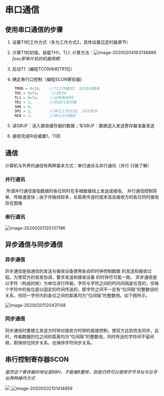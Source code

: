 # 串口通信

## 使用串口通信的步骤  

1. 设置T1的工作方式（多为工作方式2，具体设置见定时器章节）

2. 计算T1的初值，装载TH1，TL1.
   计算方法：![image-20200204163746886](D:%5C%E5%B0%8F%E5%87%AF%E6%96%87%5CDocuments%5C%E4%B8%B2%E5%8F%A3%E9%80%9A%E4%BF%A1.assets%5Cimage-20200204163746886.png)
   *fosc即单片机的机器周期*
   
3. 启动T1（编程TCON中的TR1位）

4. 确定串行口控制（编程SCON寄存器)

   ```cpp
   	TMOD = 0x20;  	//T1工作模式2  8位自动重装
   	TH1 = 0xfa;		 //即250
   	TL1 = 0xfa; 	//比特率4800
   	TR1 = 1;		//启动T1定时器
   	SM0 = 0;
   	SM1 = 1; 		//串口工作方式1  10位异步
   	REN = 1;		//串口允许接收
   ```

   

5. 读SBUF：读入接收缓存器的数据；写SBUF：数据送入发送寄存器准备发送

6. 接收完成RI会被置1，TI同

## 通信

计算机与外界的通信有两种基本方式：串行通讯与并行通讯（并行 只做了解）


### 并行通讯

​      所谓并行通信是指数据的各位同时在多根数据线上发送或接收。
并行通信控制简单、传输速度快；由于传输线较多，长距离传送时成本高且接收方的各位同时接收存在困难

### 串行通讯

![image-20200201120137196](D:%5C%E5%B0%8F%E5%87%AF%E6%96%87%5CDocuments%5C%E4%B8%B2%E5%8F%A3%E9%80%9A%E4%BF%A1.assets%5Cimage-20200201120137196.png)

## 异步通信与同步通信

### 异步通信

   异步通信是指通信的发送与接收设备使用各自的时钟控制数据
的发送和接收过程。为使双方的收发协调，要求发送和接收设备
的时钟尽可能一致。
异步通信是以字符（构成的帧）为单位进行传输，字符与字符之间的时间间隔是任意的，但每个字符中的各位是以固定的时间传送的，即字符之间不一定有“位间隔”的整数倍的关系，但同一字符内的各位之间的距离均为“位间隔”的整数倍。如下图所示。

![image-20200201120431148](D:%5C%E5%B0%8F%E5%87%AF%E6%96%87%5CDocuments%5C%E4%B8%B2%E5%8F%A3%E9%80%9A%E4%BF%A1.assets%5Cimage-20200201120431148.png)

### 同步通信
同步通信时要建立发送方时钟对接收方时钟的直接控制，使双方达到完全同步。此时，传输数据的位之间的距离均为“位间隔”的整数倍，同时传送的字符间不留间隙，即保持位同步关系，也保持字符同步关系。

## 串行控制寄存器SCON

*虽然这个寄存器的地址是98H，不能被8整除，但是仍然可以使用字节寻址与位寻址两种操作方式*

![](D:%5C%E5%B0%8F%E5%87%AF%E6%96%87%5CDocuments%5C%E4%B8%B2%E5%8F%A3%E9%80%9A%E4%BF%A1.assets%5Cimage-20200202101347011.png)
![image-20200202101414858](D:%5C%E5%B0%8F%E5%87%AF%E6%96%87%5CDocuments%5C%E4%B8%B2%E5%8F%A3%E9%80%9A%E4%BF%A1.assets%5Cimage-20200202101414858.png)


